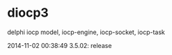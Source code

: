 diocp3
======

delphi iocp model, iocp-engine, iocp-socket, iocp-task


2014-11-02 00:38:49
  3.5.02: release


